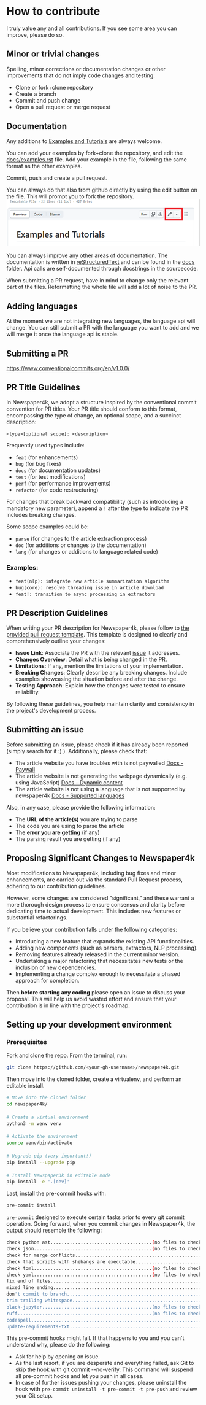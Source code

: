 # How to contribute

I truly value any and all contributions. If you see some area you can improve, please do so.

## Minor or trivial changes

Spelling, minor corrections or documentation changes or other improvements that do not imply code changes and testing:

- Clone or fork+clone repository
- Create a branch
- Commit and push change
- Open a pull request or merge request

## Documentation

Any additions to [Examples and Tutorials](https://newspaper4k.readthedocs.io/en/latest/user_guide/examples.html) are always welcome.

You can add your examples by fork+clone the repository, and edit the [docs/examples.rst](https://github.com/AndyTheFactory/newspaper4k/blob/master/docs/user_guide/examples.rst) file.
Add your example in the file, following the same format as the other examples.

Commit, push and create a pull request.

You can always do that also from github directly by using the edit button on the file. This will prompt you to fork the repository.
![Edit Examples](docs/user_guide/assets/edit_tutorials.png)

You can always improve any other areas of documentation. The documentation is written in [reStructuredText](https://www.sphinx-doc.org/en/master/usage/restructuredtext/basics.html) and can be found in the [docs](docs) folder. Api calls are self-documented through docstrings in the sourcecode.

When submitting a PR request, have in mind to change only the relevant part of the files. Reformatting the whole file will add a lot of noise to the PR.

## Adding languages

At the moment we are not integrating new languages, the language api will change.
You can still submit a PR with the language you want to add and we will merge it once the language api is stable.

## Submitting a PR
https://www.conventionalcommits.org/en/v1.0.0/

## PR Title Guidelines
In Newspaper4k, we adopt a structure inspired by the conventional commit convention for PR titles. Your PR title should conform to this format, encompassing the type of change, an optional scope, and a succinct description:

    <type>[optional scope]: <description>

Frequently used types include:

- `feat` (for enhancements)
- `bug` (for bug fixes)
- `docs` (for documentation updates)
- `test` (for test modifications)
- `perf` (for performance improvements)
- `refactor` (for code restructuring)

For changes that break backward compatibility (such as introducing a mandatory new parameter), append a `!` after the type to indicate the PR includes breaking changes.

Some scope examples could be:
- `parse` (for changes to the article extraction process)
- `doc` (for additions or changes to the documentation)
- `lang` (for changes or additions to language related code)
### Examples:

- `feat(nlp): integrate new article summarization algorithm`
- `bug(core): resolve threading issue in article download`
- `feat!: transition to async processing in extractors`

## PR Description Guidelines
When writing your PR description for Newspaper4k, please follow to [the provided pull request template](.github/pull_request_template.md). This template is designed to clearly and comprehensively outline your changes:

- **Issue Link**: Associate the PR with the relevant [issue](https://github.com/AndyTheFactory/newspaper4k/issues) it addresses.
- **Changes Overview**: Detail what is being changed in the PR.
- **Limitations**: If any, mention the limitations of your implementation.
- **Breaking Changes**: Clearly describe any breaking changes. Include examples showcasing the situation before and after the change.
- **Testing Approach**: Explain how the changes were tested to ensure reliability.

By following these guidelines, you help maintain clarity and consistency in the project's development process.



## Submitting an issue
Before submitting an issue, please check if it has already been reported (simply search for it :) ). Additionally, please check that:
- The article website you have troubles with is not paywalled [Docs - Paywall](https://newspaper4k.readthedocs.io/en/latest/user_guide/known_issues.html#paywall)
- The article website is not generating the webpage dynamically (e.g. using JavaScript) [Docs - Dynamic content](https://newspaper4k.readthedocs.io/en/latest/user_guide/known_issues.html#dynamic-content)
- The article website is not using a language that is not supported by newspaper4k [Docs - Supported languages](https://newspaper4k.readthedocs.io/en/latest/user_guide/languages.html)

Also, in any case, please provide the following information:
- The **URL of the article(s)** you are trying to parse
- The code you are using to parse the article
- The **error you are getting** (if any)
- The parsing result you are getting (if any)

## Proposing Significant Changes to Newspaper4k
Most modifications to Newspaper4k, including bug fixes and minor enhancements, are carried out via the standard Pull Request process, adhering to our contribution guidelines.

However, some changes are considered "significant," and these warrant a more thorough design process to ensure consensus and clarity before dedicating time to actual development. This includes new features or substantial refactorings.

If you believe your contribution falls under the following categories:

* Introducing a new feature that expands the existing API functionalities.
* Adding new components (such as parsers, extractors, NLP processing).
* Removing features already released in the current minor version.
* Undertaking a major refactoring that necessitates new tests or the inclusion of new dependencies.
* Implementing a change complex enough to necessitate a phased approach for completion.

Then **before starting any coding** please open an issue to discuss your proposal. This will help us avoid wasted effort and ensure that your contribution is in line with the project's roadmap.

## Setting up your development environment
<span id="setup">

### Prerequisites

Fork and clone the repo. From the terminal, run:

```bash
git clone https://github.com/<your-gh-username>/newspaper4k.git
```
Then move into the cloned folder, create a virtualenv, and perform an editable install.

```bash
# Move into the cloned folder
cd newspaper4k/

# Create a virtual environment
python3 -m venv venv

# Activate the environment
source venv/bin/activate

# Upgrade pip (very important!)
pip install --upgrade pip

# Install Newspaper3k in editable mode
pip install -e '.[dev]'
```

Last, install the pre-commit hooks with:

```bash
pre-commit install
```

`pre-commit` designed to execute certain tasks prior to every git commit operation. Going forward, when you commit changes in Newspaper4k, the output should resemble the following:

```bash
check python ast.....................................(no files to check)Skipped
check json...........................................(no files to check)Skipped
check for merge conflicts................................................Passed
check that scripts with shebangs are executable..........................Passed
check toml...........................................(no files to check)Skipped
check yaml...........................................(no files to check)Skipped
fix end of files.........................................................Passed
mixed line ending........................................................Passed
don't commit to branch...................................................Passed
trim trailing whitespace.................................................Passed
black-jupyter........................................(no files to check)Skipped
ruff.................................................(no files to check)Skipped
codespell................................................................Passed
update-requirements-txt..................................................Passed
```

This pre-commit hooks might fail. If that happens to you and you can't understand why, please do the following:

- Ask for help by opening an issue.
- As the last resort, if you are desperate and everything failed, ask Git to skip the hook with git commit --no-verify. This command will suspend all pre-commit hooks and let you push in all cases.
- In case of further issues pushing your changes, please uninstall the hook with `pre-commit uninstall -t pre-commit -t pre-push` and review your Git setup.
